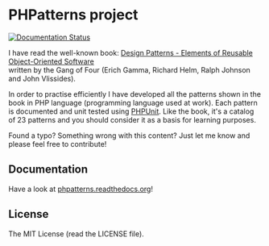 # PHPatterns project

[![Documentation Status](https://readthedocs.org/projects/phpatterns/badge/?version=latest)](http://phpatterns.readthedocs.org/en/latest/?badge=latest)

I have read the well-known book: [Design Patterns - Elements of Reusable Object-Oriented Software](http://en.wikipedia.org/wiki/Design_Patterns)  
written by the Gang of Four (Erich Gamma, Richard Helm, Ralph Johnson and John Vlissides).

In order to practise efficiently I have developed all the patterns shown in the book in PHP language (programming
language used at work). Each pattern is documented and unit tested using [PHPUnit](https://phpunit.de).
Like the book, it's a catalog of 23 patterns and you should consider it as a basis for learning purposes.

Found a typo? Something wrong with this content? Just let me know and please feel free to contribute!

## Documentation
Have a look at [phpatterns.readthedocs.org](http://phpatterns.readthedocs.org)!

## License
The MIT License (read the LICENSE file).
